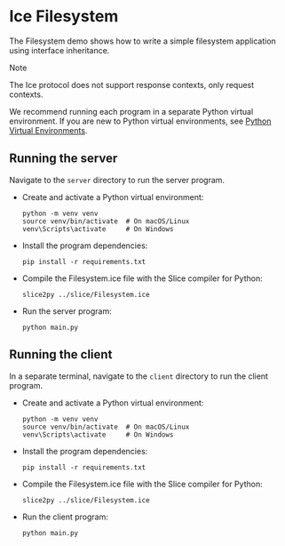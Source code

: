 # Ice Filesystem

The Filesystem demo shows how to write a simple filesystem application using interface inheritance.

> [!NOTE]
> The Ice protocol does not support response contexts, only request contexts.

We recommend running each program in a separate Python virtual environment. If you are new to Python virtual
environments, see [Python Virtual Environments].

## Running the server

Navigate to the `server` directory to run the server program.

- Create and activate a Python virtual environment:

    ```shell
    python -m venv venv
    source venv/bin/activate  # On macOS/Linux
    venv\Scripts\activate     # On Windows
    ```

- Install the program dependencies:

    ```shell
    pip install -r requirements.txt
    ```

- Compile the Filesystem.ice file with the Slice compiler for Python:

    ```shell
    slice2py ../slice/Filesystem.ice
    ```

- Run the server program:

    ```shell
    python main.py
    ```

## Running the client

In a separate terminal, navigate to the `client` directory to run the client program.

- Create and activate a Python virtual environment:

    ```shell
    python -m venv venv
    source venv/bin/activate  # On macOS/Linux
    venv\Scripts\activate     # On Windows
    ```

- Install the program dependencies:

    ```shell
    pip install -r requirements.txt
    ```

- Compile the Filesystem.ice file with the Slice compiler for Python:

    ```shell
    slice2py ../slice/Filesystem.ice
    ```

- Run the client program:

    ```shell
    python main.py
    ```

[Python Virtual Environments]: https://docs.python.org/3/tutorial/venv.html

